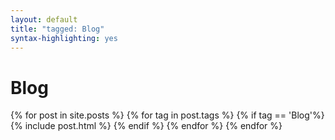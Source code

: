 ```yaml
---
layout: default
title: "tagged: Blog"
syntax-highlighting: yes
---
```

  <h1 class="title">Blog</h1>
   
   {% for post in site.posts %}
       {% for tag in post.tags %}
           {% if tag == 'Blog'%}
               {% include post.html %}
           {% endif %}
       {% endfor %}
   {% endfor %}
